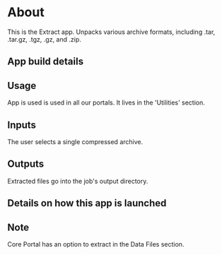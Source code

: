 # About
This is the Extract app. Unpacks various archive formats, including .tar, .tar.gz, .tgz, .gz, and .zip. 

## App build details


## Usage
App is used is used in all our portals. It lives in the 'Utilities' section.

## Inputs
The user selects a single compressed archive.

## Outputs
Extracted files go into the job's output directory.

## Details on how this app is launched


## Note

Core Portal has an option to extract in the Data Files section. 


